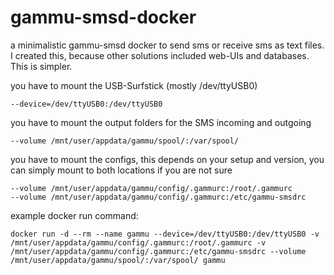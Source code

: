 # gammu-smsd-docker
a minimalistic gammu-smsd docker to send sms or receive sms as text files.
I created this, because other solutions included web-UIs and databases. This is simpler.



you have to mount the USB-Surfstick (mostly /dev/ttyUSB0)
```
--device=/dev/ttyUSB0:/dev/ttyUSB0
```
you have to mount the output folders for the SMS incoming and outgoing 
```
--volume /mnt/user/appdata/gammu/spool/:/var/spool/
```

you have to mount the configs, this depends on your setup and version, you can simply mount to both locations if you are not sure
```
--volume /mnt/user/appdata/gammu/config/.gammurc:/root/.gammurc
--volume /mnt/user/appdata/gammu/config/.gammurc:/etc/gammu-smsdrc
```
example docker run command:
```
docker run -d --rm --name gammu --device=/dev/ttyUSB0:/dev/ttyUSB0 -v /mnt/user/appdata/gammu/config/.gammurc:/root/.gammurc -v /mnt/user/appdata/gammu/config/.gammurc:/etc/gammu-smsdrc --volume /mnt/user/appdata/gammu/spool/:/var/spool/ gammu
```
